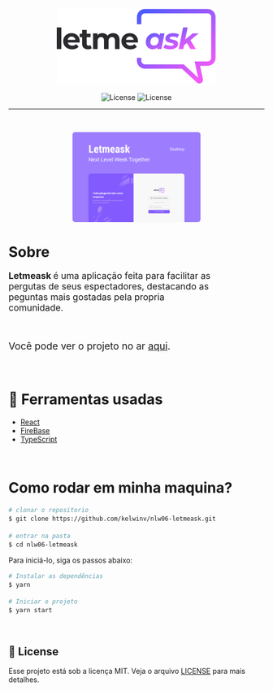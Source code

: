 <p align="center">
  <img alt="letmeask" src=".github/logo.svg" />
</p>

<p align="center">
 <img  src="https://img.shields.io/static/v1?label=license&message=MIT&color=8257E5&labelColor=FF59F8" alt="License" />
 
 <img  src="https://img.shields.io/static/v1?label=by&message=rocketseat&color=8257E5&labelColor=FF59F8" alt="License" />
</p>

---

<br />

<p align="center">
  <kbd>
    <img src=".github/Capa.png" alt="capa" width="50%" style="border-radius: 5px" />
  </kdb>
</p>

<h1> 
  Sobre
</h1>

<p style="font-size: 1.1rem; width: 80%" >
  <strong>Letmeask </strong> é uma aplicação feita para facilitar as pergutas de seus espectadores, 
  destacando as peguntas mais gostadas pela propria comunidade.
</p>
<br/>

<p style="font-size: 1.2rem;">
  Você pode ver o projeto no ar 
  <a href="https://nlw06letmeask.web.app">aqui</a>.
</p>
<br />


# 🔧 Ferramentas usadas 

- [React](https://pt-br.reactjs.org/)
- [FireBase](https://firebase.google.com/)
- [TypeScript](https://www.typescriptlang.org/)

<br />

# Como rodar em minha maquina?

```bash
# clonar o repositorio
$ git clone https://github.com/kelwinv/nlw06-letmeask.git

# entrar na pasta
$ cd nlw06-letmeask
```

Para iniciá-lo, siga os passos abaixo:
```bash
# Instalar as dependências
$ yarn

# Iniciar o projeto
$ yarn start
```

<br />

## 📝 License

Esse projeto está sob a licença MIT. Veja o arquivo [LICENSE](LICENSE.md) para mais detalhes.

